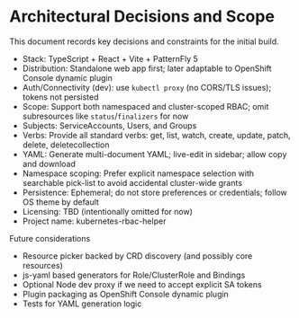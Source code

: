 # Architectural Decisions and Scope

This document records key decisions and constraints for the initial build.

- Stack: TypeScript + React + Vite + PatternFly 5
- Distribution: Standalone web app first; later adaptable to OpenShift Console dynamic plugin
- Auth/Connectivity (dev): use `kubectl proxy` (no CORS/TLS issues); tokens not persisted
- Scope: Support both namespaced and cluster-scoped RBAC; omit subresources like `status`/`finalizers` for now
- Subjects: ServiceAccounts, Users, and Groups
- Verbs: Provide all standard verbs: get, list, watch, create, update, patch, delete, deletecollection
- YAML: Generate multi-document YAML; live-edit in sidebar; allow copy and download
- Namespace scoping: Prefer explicit namespace selection with searchable pick-list to avoid accidental cluster-wide grants
- Persistence: Ephemeral; do not store preferences or credentials; follow OS theme by default
- Licensing: TBD (intentionally omitted for now)
- Project name: kubernetes-rbac-helper

Future considerations
- Resource picker backed by CRD discovery (and possibly core resources)
- js-yaml based generators for Role/ClusterRole and Bindings
- Optional Node dev proxy if we need to accept explicit SA tokens
- Plugin packaging as OpenShift Console dynamic plugin
- Tests for YAML generation logic
